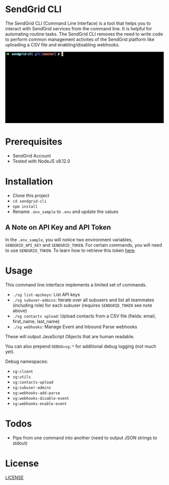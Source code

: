 # SendGrid CLI

The SendGrid CLI (Command Line Interface) is a tool that helps you to interact with SendGrid services from the command line.  It is helpful for automating routine tasks.  The SendGrid CLI removes the need to write code to perform common management activites of the SendGrid platform like uploading a CSV file and enabling/disabling webhooks.

![animated example](sendgrid-cli.gif)

# Prerequisites

* SendGrid Account
* Tested with NodeJS v8.12.0

# Installation

* Clone this project
* `cd sendgrid-cli`
* `npm install`
* Rename `.env_sample` to `.env` and update the values

## A Note on API Key and API Token

In the `.env_sample`, you will notice two environment variables, `SENDGRID_API_KEY` and `SENDGRID_TOKEN`.  For certain commands, you will need to use `SENDGRID_TOKEN`.  To learn how to retrieve this token [here](RETRIEVE_TOKEN.md).

# Usage

This command line interface implements a limited set of commands.

* `./sg list-apikeys`: List API keys
* `./sg subuser-admins`: Iterate over all subusers and list all teammates (including role) for each subuser (requires `SENDGRID_TOKEN` see note above)
* `./sg contacts upload`: Upload contacts from a CSV file (fields: email, first_name, last_name)
* `./sg webhooks`: Manage Event and Inbound Parse webhooks

These will output JavaScript Objects that are human readable.

You can also prepend `DEBUG=sg:*` for additional debug logging (not much yet).

Debug namespaces:
* `sg:client`
* `sg:utils`
* `sg:contacts-upload`
* `sg:subuser-admins`
* `sg:webhooks-add-parse`
* `sg:webhooks-disable-event`
* `sg:webhooks-enable-event`

# Todos

* Pipe from one command into another (need to output JSON strings to stdout)

# License

[LICENSE](LICENSE)